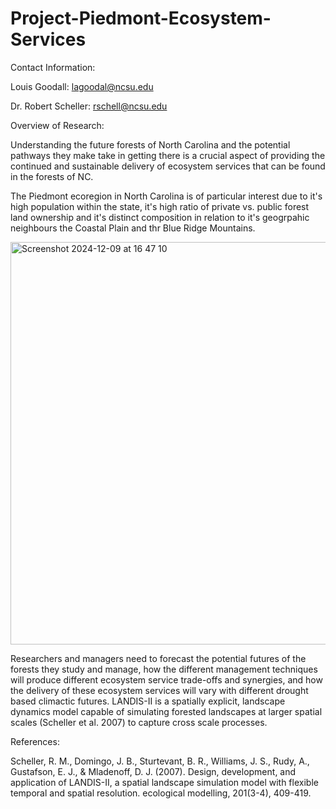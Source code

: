 # Project-Piedmont-Ecosystem-Services

Contact Information:

Louis Goodall: lagoodal@ncsu.edu

Dr. Robert Scheller: rschell@ncsu.edu


Overview of Research:

Understanding the future forests of North Carolina and the potential pathways they make take in getting there is a crucial aspect of providing the continued and sustainable delivery of ecosystem services that can be found in the forests of NC. 

The Piedmont ecoregion in North Carolina is of particular interest due to it's high population within the state, it's high ratio of private vs. public forest land ownership and it's distinct composition in relation to it's geogrpahic neighbours the Coastal Plain and thr Blue Ridge Mountains.

<img width="644" alt="Screenshot 2024-12-09 at 16 47 10" src="https://github.com/user-attachments/assets/a8fbb507-ef54-4593-b4ff-7423fa73f604">


Researchers and managers need to forecast the potential futures of the forests they study and manage, how the different management techniques will produce different ecosystem service trade-offs and synergies, and how the delivery of these ecosystem services will vary with different drought based climactic futures. LANDIS-II is a spatially explicit, landscape dynamics model capable of simulating forested landscapes at larger spatial scales (Scheller et al. 2007) to capture cross scale processes.




References:

Scheller, R. M., Domingo, J. B., Sturtevant, B. R., Williams, J. S., Rudy, A., Gustafson, E. J., & Mladenoff, D. J. (2007). Design, development, and application of LANDIS-II, a spatial landscape simulation model with flexible temporal and spatial resolution. ecological modelling, 201(3-4), 409-419.
